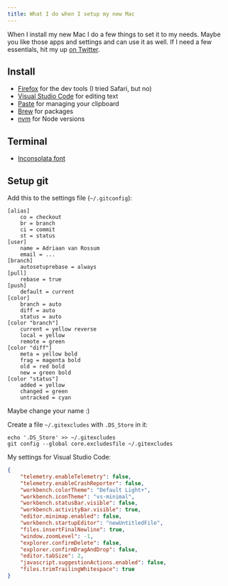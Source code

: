 ```yaml
---
title: What I do when I setup my new Mac
---
```


When I install my new Mac I do a few things to set it to my needs. Maybe you like those apps and settings and can use it as well. If I need a few essentials, hit my up [on Twitter](https://twitter.com/harianus).

## Install

- [Firefox](https://www.mozilla.org/en-US/firefox/new) for the dev tools (I tried Safari, but no)
- [Visual Studio Code](https://code.visualstudio.com/Download) for editing text
- [Paste](https://pasteapp.me/) for managing your clipboard
- [Brew](https://brew.sh) for packages
- [nvm](https://github.com/creationix/nvm) for Node versions

## Terminal

- [Inconsolata font](https://github.com/google/fonts/tree/master/ofl/inconsolata)

## Setup git

Add this to the settings file (`~/.gitconfig`):

```
[alias]
	co = checkout
	br = branch
	ci = commit
	st = status
[user]
	name = Adriaan van Rossum
	email = ...
[branch]
	autosetuprebase = always
[pull]
	rebase = true
[push]
	default = current
[color]
	branch = auto
	diff = auto
	status = auto
[color "branch"]
	current = yellow reverse
	local = yellow
	remote = green
[color "diff"]
	meta = yellow bold
	frag = magenta bold
	old = red bold
	new = green bold
[color "status"]
	added = yellow
	changed = green
	untracked = cyan
```

Maybe change your name :)

Create a file `~/.gitexcludes` with `.DS_Store` in it:

```
echo '.DS_Store' >> ~/.gitexcludes
git config --global core.excludesfile ~/.gitexcludes
```

My settings for Visual Studio Code:

```json
{
    "telemetry.enableTelemetry": false,
    "telemetry.enableCrashReporter": false,
    "workbench.colorTheme": "Default Light+",
    "workbench.iconTheme": "vs-minimal",
    "workbench.statusBar.visible": false,
    "workbench.activityBar.visible": true,
    "editor.minimap.enabled": false,
    "workbench.startupEditor": "newUntitledFile",
    "files.insertFinalNewline": true,
    "window.zoomLevel": -1,
    "explorer.confirmDelete": false,
    "explorer.confirmDragAndDrop": false,
    "editor.tabSize": 2,
    "javascript.suggestionActions.enabled": false,
    "files.trimTrailingWhitespace": true
}
```
